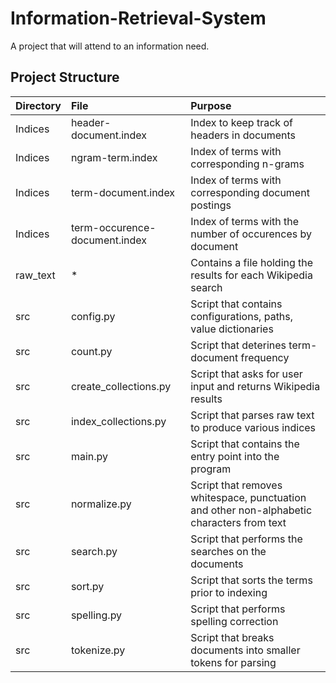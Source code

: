 # Information-Retrieval-System
A project that will attend to an information need.

## Project Structure
| Directory | File | Purpose |
| ----------|:-------------|:-----|
|  Indices  | header-document.index | Index to keep track of headers in documents |
|  Indices  | ngram-term.index | Index of terms with corresponding n-grams |
| Indices | term-document.index | Index of terms with corresponding document postings |
| Indices | term-occurence-document.index | Index of terms with the number of occurences by document |
|raw_text | * | Contains a file holding the results for each Wikipedia search |
|src|config.py| Script that contains configurations, paths, value dictionaries|
|src|count.py| Script that deterines term-document frequency|
|src|create_collections.py| Script that asks for user input and returns Wikipedia results|
|src|index_collections.py| Script that parses raw text to produce various indices|
|src|main.py| Script that contains the entry point into the program|
|src|normalize.py| Script that removes whitespace, punctuation and other non-alphabetic characters from text|
|src|search.py| Script that performs the searches on the documents|
|src|sort.py| Script that sorts the terms prior to indexing|
|src|spelling.py| Script that performs spelling correction|
|src|tokenize.py| Script that breaks documents into smaller tokens for parsing|
